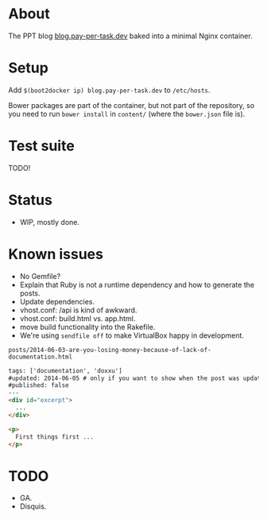 # About

The PPT blog [blog.pay-per-task.dev](http://blog.pay-per-task.dev) baked into a minimal Nginx container.

# Setup

Add `$(boot2docker ip) blog.pay-per-task.dev` to `/etc/hosts`.

Bower packages are part of the container, but not part of the repository, so you need to run `bower install` in `content/` (where the `bower.json` file is).

# Test suite

TODO!

# Status

- WIP, mostly done.

# Known issues

- No Gemfile?
- Explain that Ruby is not a runtime dependency and how to generate the posts.
- Update dependencies.
- vhost.conf: /api is kind of awkward.
- vhost.conf: build.html vs. app.html.
- move build functionality into the Rakefile.
- We're using `sendfile off` to make VirtualBox happy in development.



`posts/2014-06-03-are-you-losing-money-because-of-lack-of-documentation.html`

```html
tags: ['documentation', 'doxxu']
#updated: 2014-06-05 # only if you want to show when the post was updated.
#published: false
---
<div id="excerpt">
  ...
</div>

<p>
  First things first ...
</p>
```

# TODO

- GA.
- Disquis.
